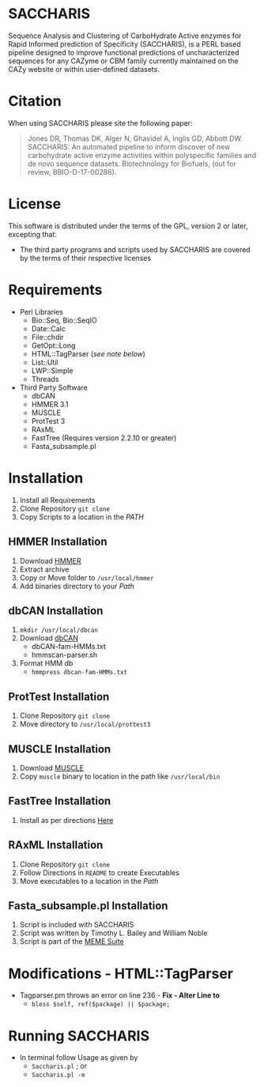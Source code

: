 # SACCHARIS
Sequence Analysis and Clustering of CarboHydrate Active enzymes for Rapid Informed prediction of Specificity (SACCHARIS), is a PERL based pipeline designed to improve functional predictions of uncharacterized sequences for any CAZyme or CBM family currently maintained on the CAZy website or within user-defined datasets.
# Citation
When using SACCHARIS please site the following paper:
> Jones DR, Thomas DK, Alger N, Ghavidel A, Inglis GD, Abbott DW. SACCHARIS: An automated pipeline to inform discover of new carbohydrate active enzyme activities within polyspecific families and de novo sequence datasets. Biotechnology for Biofuels, (out for review, BBIO-D-17-00286).
# License
This software is distributed under the terms of the GPL, version 2 or later, excepting that:
- The third party programs and scripts used by SACCHARIS are covered by the terms of their respective licenses
# Requirements
- Perl Libraries
  - Bio::Seq, Bio::SeqIO
  - Date::Calc
  - File::chdir
  - GetOpt::Long
  - HTML::TagParser  (*see note below*)
  - List::Util
  - LWP::Simple
  - Threads
- Third Party Software
  - dbCAN
  - HMMER 3.1
  - MUSCLE
  - ProtTest 3
  - RAxML
  - FastTree (Requires version 2.2.10 or greater)
  - Fasta_subsample.pl
# Installation
1. Install all Requirements
2. Clone Repository `git clone`
3. Copy Scripts to a location in the *PATH*
## HMMER Installation
1. Download [HMMER](http://hmmer.org/download.html)
2. Extract archive
3. Copy or Move folder to `/usr/local/hmmer`
4. Add binaries directory to your *Path*
## dbCAN Installation
1. `mkdir /usr/local/dbcan`
2. Download [dbCAN](http://csbl.bmb.uga.edu/dbCAN/download.php)
   - dbCAN-fam-HMMs.txt
   - hmmscan-parser.sh
3. Format HMM db 
   - `hmmpress dbcan-fam-HMMs.txt`
## ProtTest Installation
1. Clone Repository `git clone`
2. Move directory to `/usr/local/prottest3`
## MUSCLE Installation
1. Download [MUSCLE](http://www.drive5.com/muscle/downloads.htm)
2. Copy `muscle` binary to location in the path like `/usr/local/bin`
## FastTree Installation
1. Install as per directions [Here](http://www.microbesonline.org/fasttree/#Install)
## RAxML Installation
1. Clone Repository `git clone`
2. Follow Directions in `README` to create Executables
3. Move executables to a location in the *Path*
## Fasta_subsample.pl Installation
1. Script is included with SACCHARIS
2. Script was written by Timothy L. Bailey and William Noble
3. Script is part of the [MEME Suite](http://web.mit.edu/meme_v4.11.4/share/doc/overview.html)
# Modifications - HTML::TagParser
- Tagparser.pm throws an error on line 236 - **Fix - Alter Line to**
  - `bless $self, ref($package) || $package;`
# Running SACCHARIS
- In terminal follow Usage as given by
  - `Saccharis.pl` ; or
  - `Saccharis.pl -m`
